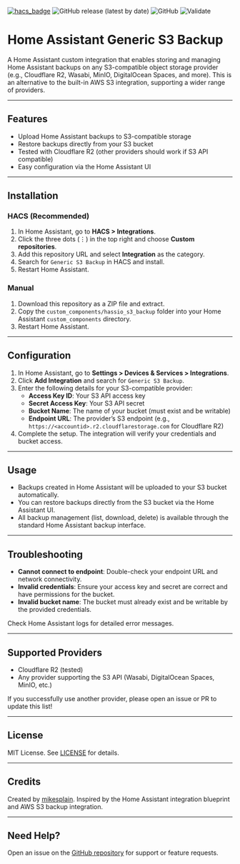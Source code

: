 [![hacs_badge](https://img.shields.io/badge/HACS-Custom-blue.svg)](https://github.com/hacs/integration)
![GitHub release (latest by date)](https://img.shields.io/github/v/release/mikesplain/hassio-s3-backup)
![GitHub](https://img.shields.io/github/license/mikesplain/hassio-s3-backup)
![Validate](https://github.com/mikesplain/hassio-s3-backup/actions/workflows/validate.yml/badge.svg)

# Home Assistant Generic S3 Backup

A Home Assistant custom integration that enables storing and managing Home Assistant backups on any S3-compatible object storage provider (e.g., Cloudflare R2, Wasabi, MinIO, DigitalOcean Spaces, and more). This is an alternative to the built-in AWS S3 integration, supporting a wider range of providers.

---

## Features

- Upload Home Assistant backups to S3-compatible storage
- Restore backups directly from your S3 bucket
- Tested with Cloudflare R2 (other providers should work if S3 API compatible)
- Easy configuration via the Home Assistant UI

---

## Installation

### HACS (Recommended)
1. In Home Assistant, go to **HACS > Integrations**.
2. Click the three dots (⋮) in the top right and choose **Custom repositories**.
3. Add this repository URL and select **Integration** as the category.
4. Search for `Generic S3 Backup` in HACS and install.
5. Restart Home Assistant.

### Manual
1. Download this repository as a ZIP file and extract.
2. Copy the `custom_components/hassio_s3_backup` folder into your Home Assistant `custom_components` directory.
3. Restart Home Assistant.

---

## Configuration

1. In Home Assistant, go to **Settings > Devices & Services > Integrations**.
2. Click **Add Integration** and search for `Generic S3 Backup`.
3. Enter the following details for your S3-compatible provider:
   - **Access Key ID**: Your S3 API access key
   - **Secret Access Key**: Your S3 API secret
   - **Bucket Name**: The name of your bucket (must exist and be writable)
   - **Endpoint URL**: The provider’s S3 endpoint (e.g., `https://<accountid>.r2.cloudflarestorage.com` for Cloudflare R2)
4. Complete the setup. The integration will verify your credentials and bucket access.

---

## Usage

- Backups created in Home Assistant will be uploaded to your S3 bucket automatically.
- You can restore backups directly from the S3 bucket via the Home Assistant UI.
- All backup management (list, download, delete) is available through the standard Home Assistant backup interface.

---

## Troubleshooting

- **Cannot connect to endpoint**: Double-check your endpoint URL and network connectivity.
- **Invalid credentials**: Ensure your access key and secret are correct and have permissions for the bucket.
- **Invalid bucket name**: The bucket must already exist and be writable by the provided credentials.

Check Home Assistant logs for detailed error messages.

---

## Supported Providers

- Cloudflare R2 (tested)
- Any provider supporting the S3 API (Wasabi, DigitalOcean Spaces, MinIO, etc.)

If you successfully use another provider, please open an issue or PR to update this list!

---

## License

MIT License. See [LICENSE](LICENSE) for details.

---

## Credits

Created by [mikesplain](https://github.com/mikesplain). Inspired by the Home Assistant integration blueprint and AWS S3 backup integration.

---

## Need Help?

Open an issue on the [GitHub repository](https://github.com/mikesplain/hassio-s3-backup/issues) for support or feature requests.
